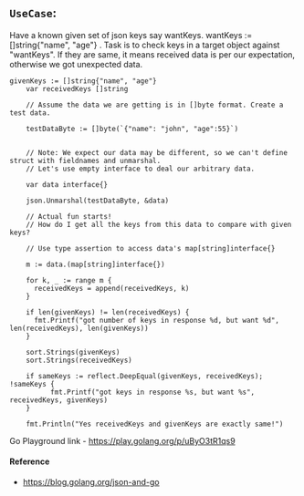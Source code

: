 ## `UseCase`: 

Have a known given set of json keys say wantKeys. wantKeys := []string{"name", "age"} . Task is to check keys in a target object against "wantKeys". If they are same, it means received data is per our expectation, otherwise we got unexpected data.  

```
givenKeys := []string{"name", "age"}
	var receivedKeys []string
	
	// Assume the data we are getting is in []byte format. Create a test data. 
	
	testDataByte := []byte(`{"name": "john", "age":55}`)

	
	// Note: We expect our data may be different, so we can't define struct with fieldnames and unmarshal. 
	// Let's use empty interface to deal our arbitrary data.
	
	var data interface{}
	
	json.Unmarshal(testDataByte, &data)
	
	// Actual fun starts! 
	// How do I get all the keys from this data to compare with given keys?
	
	// Use type assertion to access data's map[string]interface{}

	m := data.(map[string]interface{}) 
	
	for k, _ := range m {
	  receivedKeys = append(receivedKeys, k)
	}
	
	if len(givenKeys) != len(receivedKeys) {
	  fmt.Printf("got number of keys in response %d, but want %d", len(receivedKeys), len(givenKeys))
	}
	
	sort.Strings(givenKeys)
	sort.Strings(receivedKeys)
	
	if sameKeys := reflect.DeepEqual(givenKeys, receivedKeys); !sameKeys {
          fmt.Printf("got keys in response %s, but want %s", receivedKeys, givenKeys)
	}
	
	fmt.Println("Yes receivedKeys and givenKeys are exactly same!")

```

Go Playground link - https://play.golang.org/p/uByO3tR1qs9


#### Reference 
- https://blog.golang.org/json-and-go
